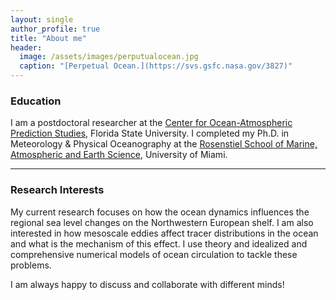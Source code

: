 ```yaml
---
layout: single
author_profile: true
title: "About me"
header:
  image: /assets/images/perputualocean.jpg
  caption: "[Perpetual Ocean.](https://svs.gsfc.nasa.gov/3827)"
---
```



### Education
I am a postdoctoral researcher at the [Center for Ocean-Atmospheric Prediction Studies](https://www.coaps.fsu.edu/), Florida State University. I completed my Ph.D. in Meteorology & Physical Oceanography at the [Rosenstiel School of Marine, Atmospheric and Earth Science](https://www.rsmas.miami.edu/), University of Miami.

---

### Research Interests
My current research focuses on how the ocean dynamics influences the regional sea level changes on the Northwestern European shelf. I am also interested in how mesoscale eddies affect tracer distributions in the ocean and what is the mechanism of this effect. I use theory and idealized and comprehensive numerical models of ocean circulation to tackle these problems.

I am always happy to discuss and collaborate with different minds!

